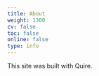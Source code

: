 ```yaml
---
title: About
weight: 1300
cv: false
toc: false
online: false
type: info
---
```


This site was built with Quire.